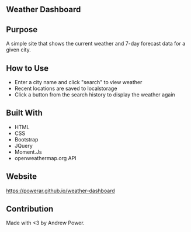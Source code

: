 ## Weather Dashboard

## Purpose
A simple site that shows the current weather and 7-day forecast data for a given city.

## How to Use
* Enter a city name and click "search" to view weather
* Recent locations are saved to localstorage
* Click a button from the search history to display the weather again

## Built With
* HTML
* CSS
* Bootstrap
* JQuery
* Moment.Js
* openweathermap.org API

## Website
https://powerar.github.io/weather-dashboard

## Contribution
Made with <3 by Andrew Power.